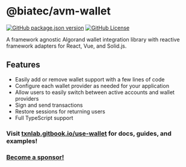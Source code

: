 # @biatec/avm-wallet

[![GitHub package.json version](https://img.shields.io/github/package-json/v/TxnLab/avm-wallet?filename=packages%2Favm-wallet%2Fpackage.json&label=version)](https://www.npmjs.com/package/@biatec/avm-wallet?activeTab=versions)
[![GitHub License](https://img.shields.io/github/license/TxnLab/avm-wallet)](https://github.com/TxnLab/avm-wallet/blob/main/LICENSE.md)

A framework agnostic Algorand wallet integration library with reactive framework adapters for React, Vue, and Solid.js.

## Features

- Easily add or remove wallet support with a few lines of code
- Configure each wallet provider as needed for your application
- Allow users to easily switch between active accounts and wallet providers
- Sign and send transactions
- Restore sessions for returning users
- Full TypeScript support

### Visit [txnlab.gitbook.io/use-wallet](https://txnlab.gitbook.io/use-wallet) for docs, guides, and examples!

### [Become a sponsor!](https://github.com/sponsors/TxnLab/)

